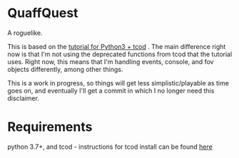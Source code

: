 # QuaffQuest

A roguelike.

This is based on the [tutorial for Python3 + tcod](https://rogueliketutorials.com/tutorials/tcod/) . The main difference right now is that I'm not using the deprecated functions from tcod that the tutorial uses. Right now, this means that I'm handling events, console, and fov objects differently, among other things.

This is a work in progress, so things will get less simplistic/playable as time goes on, and eventually I'll get a commit in which I no longer need this disclaimer.

# Requirements
python 3.7+, and tcod - instructions for tcod install can be found [here](https://python-tcod.readthedocs.io/en/latest/installation.html)
